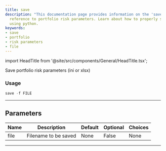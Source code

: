 ```yaml
---
title: save
description: "This documentation page provides information on the 'save' command in"
  reference to portfolio risk parameters. Learn about how to properly save your parameters
  using python.
keywords:
- save
- portfolio
- risk parameters
- file
---
```


import HeadTitle from '@site/src/components/General/HeadTitle.tsx';

<HeadTitle title="portfolio/parameters/save /po - Reference | OpenBB Terminal Docs" />

Save portfolio risk parameters (ini or xlsx)

### Usage

```python
save -f FILE
```

---

## Parameters

| Name | Description | Default | Optional | Choices |
| ---- | ----------- | ------- | -------- | ------- |
| file | Filename to be saved | None | False | None |

---
